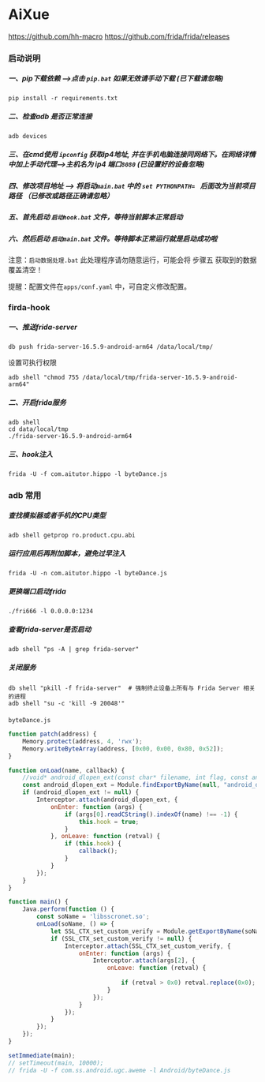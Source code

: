 # AiXue
https://github.com/hh-macro
https://github.com/frida/frida/releases

### 启动说明 

##### 一、pip下载依赖 -->点击 `pip.bat` 如果无效请手动下载  (已下载请忽略)

```
pip install -r requirements.txt
```

##### 二、检查adb 是否正常连接

```
adb devices
```

##### 三、在cmd使用 `ipconfig` 获取ip4地址, 并在手机电脑连接同网络下。在网络详情中加上手动代理-->主机名为 ip4  端口`8080` (已设置好的设备忽略)

##### 四、修改项目地址 --> 将启动`main.bat` 中的 `set PYTHONPATH= ` 后面改为当前项目路径 （已修改或路径正确请忽略）

##### 五、首先启动 `启动hook.bat`  文件，等待当前脚本正常启动

##### 六、然后启动 `启动main.bat` 文件。等待脚本正常运行就是启动成功啦

注意：`启动数据处理.bat`  此处理程序请勿随意运行，可能会将 步骤五 获取到的数据覆盖清空！

提醒：配置文件在`apps/conf.yaml` 中，可自定义修改配置。

### firda-hook

##### 一、推送frida-server

```
db push frida-server-16.5.9-android-arm64 /data/local/tmp/
```

设置可执行权限

```
adb shell "chmod 755 /data/local/tmp/frida-server-16.5.9-android-arm64"
```

##### 二、开启frida服务

```shell
adb shell
cd data/local/tmp
./frida-server-16.5.9-android-arm64
```

##### 三、hook注入

```shell
frida -U -f com.aitutor.hippo -l byteDance.js
```



### adb 常用

##### 查找模拟器或者手机的CPU类型

```shell
adb shell getprop ro.product.cpu.abi
```

##### 运行应用后再附加脚本，避免过早注入

```
frida -U -n com.aitutor.hippo -l byteDance.js
```

##### 更换端口启动frida

```
./fri666 -l 0.0.0.0:1234
```

##### 查看frida-server是否启动
```
adb shell "ps -A | grep frida-server"
```
##### 关闭服务
```
db shell "pkill -f frida-server"  # 强制终止设备上所有与 Frida Server 相关的进程
adb shell "su -c 'kill -9 20048'"  
```
#### 

`byteDance.js`

```javascript
function patch(address) {
    Memory.protect(address, 4, 'rwx');
    Memory.writeByteArray(address, [0x00, 0x00, 0x80, 0x52]);
}

function onLoad(name, callback) {
    //void* android_dlopen_ext(const char* filename, int flag, const android_dlextinfo* extinfo);
    const android_dlopen_ext = Module.findExportByName(null, "android_dlopen_ext");
    if (android_dlopen_ext != null) {
        Interceptor.attach(android_dlopen_ext, {
            onEnter: function (args) {
                if (args[0].readCString().indexOf(name) !== -1) {
                    this.hook = true;
                }
            }, onLeave: function (retval) {
                if (this.hook) {
                    callback();
                }
            }
        });
    }
}

function main() {
    Java.perform(function () {
        const soName = 'libsscronet.so';
        onLoad(soName, () => {
            let SSL_CTX_set_custom_verify = Module.getExportByName(soName, 'SSL_CTX_set_custom_verify');
            if (SSL_CTX_set_custom_verify != null) {
                Interceptor.attach(SSL_CTX_set_custom_verify, {
                    onEnter: function (args) {
                        Interceptor.attach(args[2], {
                            onLeave: function (retval) {
         
                                if (retval > 0x0) retval.replace(0x0);
                            }
                        });
                    }
                });
            }
        });
    });
}

setImmediate(main);
// setTimeout(main, 10000);
// frida -U -f com.ss.android.ugc.aweme -l Android/byteDance.js
```

